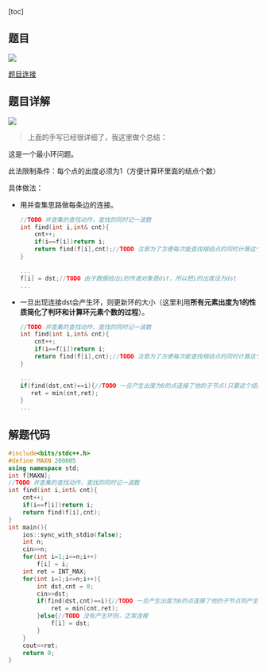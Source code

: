 [toc]

## 题目

![](https://s2.loli.net/2022/01/13/trY7kz4iG3UMFL9.png)

[题目连接](https://ac.nowcoder.com/acm/contest/26908/1016)



## 题目详解

 ![](https://img-blog.csdnimg.cn/0e1304c2e8b84d25be9231989ba0e7a0.png?x-oss-process=image/watermark,type_d3F5LXplbmhlaQ,shadow_50,text_Q1NETiBAQysrKysrKysrKysrKysrKysrKys=,size_20,color_FFFFFF,t_70,g_se,x_16)

> 上面的手写已经很详细了，我这里做个总结：

这是一个最小环问题。

此法限制条件：每个点的出度必须为1（方便计算环里面的结点个数）

具体做法：

* 用并查集思路做每条边的连接。

  ```cpp
  //TODO 并查集的查找动作，查找的同时记一波数
  int find(int i,int& cnt){
      cnt++;
      if(i==f[i])return i;
      return find(f[i],cnt);//TODO 注意为了方便每次能查找根结点的同时计算这个环上的元素个数，所以不要去路径压缩！
  }
  
  ...
  f[i] = dst;//TODO 由于数据给出i的传递对象是dst，所以把i的出度设为dst    
  ...
  ```

* 一旦出现连接dst会产生环，则更新环的大小（这里利用**所有元素出度为1的性质简化了判环和计算环元素个数的过程**）。

  ```cpp
  //TODO 并查集的查找动作，查找的同时记一波数
  int find(int i,int& cnt){
      cnt++;
      if(i==f[i])return i;
      return find(f[i],cnt);//TODO 注意为了方便每次能查找根结点的同时计算这个环上的元素个数，所以不要去路径压缩！
  }
  
  ...
  if(find(dst,cnt)==i){//TODO 一旦产生出度为0的点连接了他的子节点(只要这个结点的根结点是i，则这个结点时i的子节点)，则产生环
     ret = min(cnt,ret);
  } 
  ...
  ```

  

## 解题代码

```cpp
#include<bits/stdc++.h>
#define MAXN 200005
using namespace std;
int f[MAXN];
//TODO 并查集的查找动作，查找的同时记一波数
int find(int i,int& cnt){
    cnt++;
    if(i==f[i])return i;
    return find(f[i],cnt);
}
int main(){
    ios::sync_with_stdio(false);
    int n;
    cin>>n;
    for(int i=1;i<=n;i++)
        f[i] = i;
    int ret = INT_MAX;
    for(int i=1;i<=n;i++){
        int dst,cnt = 0;
        cin>>dst;
        if(find(dst,cnt)==i){//TODO 一旦产生出度为0的点连接了他的子节点则产生环
            ret = min(cnt,ret);
        }else{//TODO 没有产生环则，正常连接
            f[i] = dst;
        }
    }
    cout<<ret;
    return 0;
}
```

